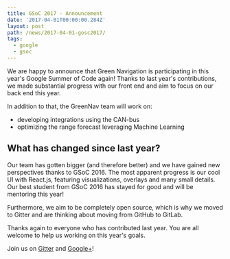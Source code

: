 ```yaml
---
title: GSoC 2017 - Announcement
date: '2017-04-01T00:00:00.284Z'
layout: post
path: /news/2017-04-01-gosc2017/
tags:
  - google
  - gsoc
---
```


We are happy to announce that Green Navigation is participating in this year's Google Summer of Code again! 
Thanks to last year's contributions, we made substantial progress with our front end and aim to focus on our back end this year.

In addition to that, the GreenNav team will work on:

- developing integrations using the CAN-bus
- optimizing the range forecast leveraging Machine Learning

## What has changed since last year? 
Our team has gotten bigger (and therefore better) and we have gained new perspectives thanks to GSoC 2016. The most apparent progress is our cool UI with React.js, featuring visualizations, overlays and many small details. Our best student from GSoC 2016 has stayed for good and will be mentoring this year!

Furthermore, we aim to be completely open source, which is why we moved to Gitter and are thinking about moving from GitHub to GitLab. 

Thanks again to everyone who has contributed last year. You are all welcome to help us working on this year's goals.

Join us on [Gitter](https://gitter.im/greennav/)
and [Google+](https://plus.google.com/communities/110704433153909631379)!
